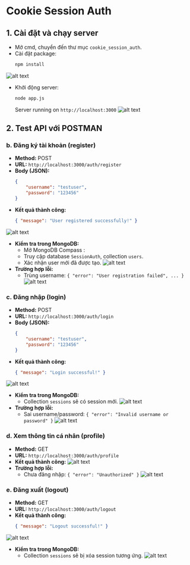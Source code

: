 # Cookie Session Auth

## 1. Cài đặt và chạy server
- Mở cmd, chuyển đến thư mục `cookie_session_auth`.
- Cài đặt package:
	```bash
	npm install
	```
![alt text](public/image/image1.png)
- Khởi động server:
	```bash
	node app.js
	```
	Server running on `http://localhost:3000`
![alt text](public/image/image2.png)
## 2. Test API với POSTMAN

### b. Đăng ký tài khoản (register)
- **Method:** POST
- **URL:** `http://localhost:3000/auth/register`
- **Body (JSON):**
	```json
	{
		"username": "testuser",
		"password": "123456"
	}
	```
- **Kết quả thành công:**
	```json
	{ "message": "User registered successfully!" }
	```
![alt text](public/image/image3.png)
- **Kiểm tra trong MongoDB:**
	- Mở MongoDB Compass :
	- Truy cập database `SessionAuth`, collection `users`.
	- Xác nhận user mới đã được tạo.
![alt text](public/image/image4.png)   
- **Trường hợp lỗi:**
	- Trùng username: `{ "error": "User registration failed", ... }`
![alt text](public/image/image5.png)  
### c. Đăng nhập (login)
- **Method:** POST
- **URL:** `http://localhost:3000/auth/login`
- **Body (JSON):**
	```json
	{
		"username": "testuser",
		"password": "123456"
	}
	```
- **Kết quả thành công:**
	```json
	{ "message": "Login successful!" }
	```
![alt text](public/image/image6.png)  
- **Kiểm tra trong MongoDB:**
	- Collection `sessions` sẽ có session mới.
![alt text](public/image/image7.png)  
- **Trường hợp lỗi:**
	- Sai username/password: `{ "error": "Invalid username or password" }`
![alt text](public/image/image8.png)  
### d. Xem thông tin cá nhân (profile)
- **Method:** GET
- **URL:** `http://localhost:3000/auth/profile`
- **Kết quả thành công:**
![alt text](public/image/image9.png)  
- **Trường hợp lỗi:**
	- Chưa đăng nhập: `{ "error": "Unauthorized" }`
![alt text](public/image/image10.png)  
### e. Đăng xuất (logout)
- **Method:** GET
- **URL:** `http://localhost:3000/auth/logout`
- **Kết quả thành công:**
	```json
	{ "message": "Logout successful!" }
	```
![alt text](public/image/image11.png)  
- **Kiểm tra trong MongoDB:**
	- Collection `sessions` sẽ bị xóa session tương ứng.
![alt text](public/image/image12.png)  
